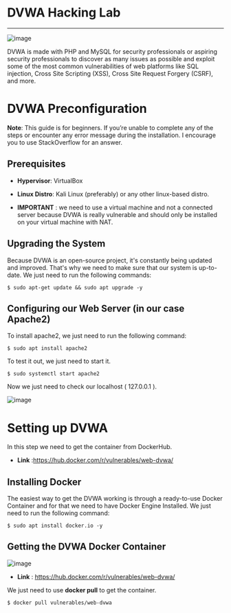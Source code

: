 # DVWA Hacking Lab

--------------------------------------------------------------------------------------------------------------------------------------------------------------------------------------------

![image](https://user-images.githubusercontent.com/91763346/235360139-354ff711-3efa-4c40-8510-ad3800523c4a.png)

DVWA is made with PHP and MySQL for security professionals or aspiring security professionals to discover as many issues as possible and exploit some of the most common vulnerabilities of web platforms like SQL injection, Cross Site Scripting (XSS), Cross Site Request Forgery (CSRF), and more.

# DVWA Preconfiguration

**Note**: 
This guide is for beginners. If you’re unable to complete any of the steps or encounter any error message during the installation. I encourage you to use StackOverflow for an answer.

## Prerequisites

* **Hypervisor**: VirtualBox
* **Linux Distro**: Kali Linux (preferably) or any other linux-based distro.

* **IMPORTANT** : 
we need to use a virtual machine and not a connected server because DVWA is really vulnerable and should only be installed on your virtual machine with NAT.

## Upgrading the System
Because DVWA is an open-source project, it's constantly being updated and improved. That's why we need to make sure that our system is up-to-date.
We just need to run the following commands:

```
$ sudo apt-get update && sudo apt upgrade -y
```

## Configuring our Web Server (in our case Apache2)

To install apache2, we just need to run the following command:

```
$ sudo apt install apache2
```
To test it out, we just need to start it.
```
$ sudo systemctl start apache2
```
Now we just need to check our localhost ( 127.0.0.1 ).

![image](https://user-images.githubusercontent.com/91763346/235361216-20262506-209f-4dfe-b150-dfc856cc5669.png)

# Setting up DVWA

In this step we need to get the container from DockerHub.

* **Link** :https://hub.docker.com/r/vulnerables/web-dvwa/

## Installing Docker

The easiest way to get the DVWA working is through a ready-to-use Docker Container and for that we need to have Docker Engine Installed.
We just need to run the following command:

```
$ sudo apt install docker.io -y
```

## Getting the DVWA Docker Container

![image](https://user-images.githubusercontent.com/91763346/235363467-3b54f5bd-e1a4-49a0-9b5e-3f52b6abdbb6.png)

* **Link** : https://hub.docker.com/r/vulnerables/web-dvwa/

We just need to use **docker pull** to get the container.
```
$ docker pull vulnerables/web-dvwa
```




